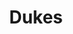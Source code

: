 ---
ee_id_thing: '4454'
site: '1'
type: '2'
inv_num: 2018-072
add_credit:
url: 2018-072-dukes
title: Dukes
year: '2018'
display_year: '2018'
medium: IQDemy Premium UV ink on​ ​IKEA LINNMON​ table tops
dims: 118 x 29.5
pitch:
ps:
live_url:
youtube:
https://github.com/coryarcangel/alu:
imgs: dukes-2018-071-db-ih--h6Gy.jpg
subheading:
download:
commission:
related:
layout: things-i-made
---
